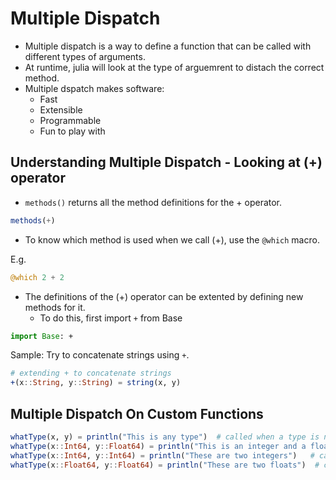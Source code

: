 # Multiple Dispatch

- Multiple dispatch is a way to define a function that can be called with different types of arguments.
- At runtime, julia will look at the type of arguemrent to distach the correct method.
- Multiple dspatch makes software:
  - Fast
  - Extensible
  - Programmable
  - Fun to play with

## Understanding Multiple Dispatch - Looking at (+) operator

- `methods()` returns all the method definitions for the + operator.

```julia
methods(+)
```

- To know which method is used when we call (+), use the `@which` macro.

E.g.

```julia
@which 2 + 2
```

- The definitions of the (+) operator can be extented by defining new methods for it.
  - To do this, first import `+` from Base

```julia
import Base: +
```

Sample: Try to concatenate strings using `+`.

```julia
# extending + to concatenate strings
+(x::String, y::String) = string(x, y)
```

## Multiple Dispatch On Custom Functions

```julia
whatType(x, y) = println("This is any type")  # called when a type is not specified
whatType(x::Int64, y::Float64) = println("This is an integer and a float")  # called when an integer and float are specified
whatType(x::Int64, y::Int64) = println("These are two integers")   # called when two integers are specified
whatType(x::Float64, y::Float64) = println("These are two floats")  # called when two floats are specified
```
